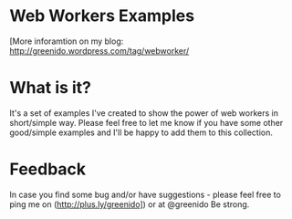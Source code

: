Web Workers Examples
======================
[More inforamtion on my blog: http://greenido.wordpress.com/tag/webworker/

What is it?
=============
It's a set of examples I've created to show the power of web workers in short/simple way.
Please feel free to let me know if you have some other good/simple examples and I'll be happy to add them to this collection.

Feedback
==========
In case you find some bug and/or have suggestions - please feel free to ping me on (http://plus.ly/greenido]) or at @greenido
Be strong.
